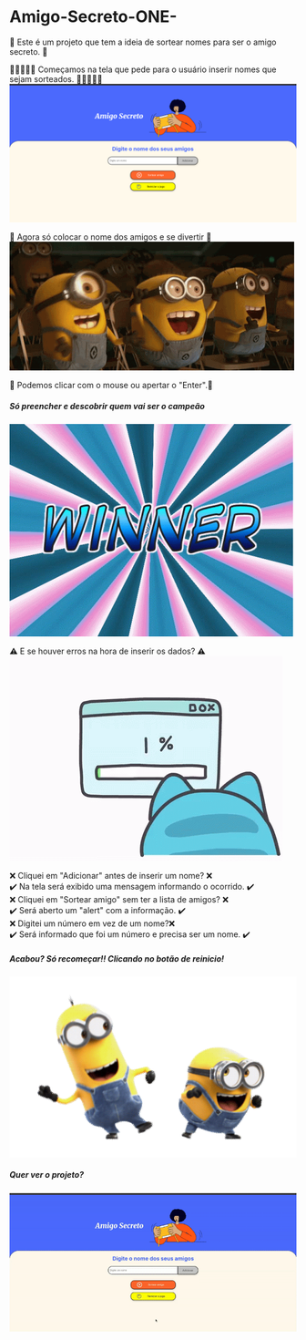 # Amigo-Secreto-ONE-
📌 Este é um projeto que tem a ideia de sortear nomes para ser o amigo secreto. 📌

🚀🚀🚀🚀🚀 Começamos na tela que pede para o usuário inserir nomes que sejam sorteados. 🚀🚀🚀🚀🚀
![Tela do Projeto](AmigoSecreto/assets/print.png)

🎉 Agora só colocar o nome dos amigos e se divertir 🎉
![Gif de alegria](AmigoSecreto/assets/alegria.gif)

💬 Podemos clicar com o mouse ou apertar o "Enter".💬

##### Só preencher e descobrir quem vai ser o campeão
![Gif Vitória](AmigoSecreto/assets/winner.gif)

⚠️ E se houver erros na hora de inserir os dados? ⚠️
![Gif do erro](AmigoSecreto/assets/erro.gif)

❌ Cliquei em "Adicionar" antes de inserir um nome? ❌ <br>
✔️ Na tela será exibido uma mensagem informando o ocorrido. ✔️<br>
❌ Cliquei em "Sortear amigo" sem ter a lista de amigos? ❌ <br>
✔️ Será aberto um "alert" com a informação. ✔️<br>
❌ Digitei um número em vez de um nome?❌ <br>
✔️ Será informado que foi um número e precisa ser um nome. ✔️<br>

##### Acabou? Só recomeçar!! Clicando no botão de reinicio! 
![Gif tapa](AmigoSecreto/assets/tapa.gif)

##### Quer ver o projeto? 
![Video Projeto](AmigoSecreto/assets/video.gif)
